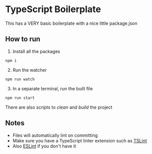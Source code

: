 # TypeScript Boilerplate

This has a VERY basic boilerplate with a nice little package.json

## How to run

1. Install all the packages

```npm i```

2. Run the watcher

```npm run watch```

3. In a separate terminal, run the built file

```npm run start```

There are also scripts to *clean* and *build* the project

## Notes

- Files will automatically lint on committing
- Make sure you have a TypeScript linter extension such as [TSLint](https://marketplace.visualstudio.com/items?itemName=ms-vscode.vscode-typescript-tslint-plugin)
- Also [ESLint](https://marketplace.visualstudio.com/items?itemName=dbaeumer.vscode-eslint) if you don't have it